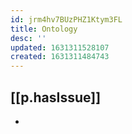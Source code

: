```yaml
---
id: jrm4hv7BUzPHZ1Ktym3FL
title: Ontology
desc: ''
updated: 1631311528107
created: 1631311484743
---
```




## [[p.hasIssue]]

- 

